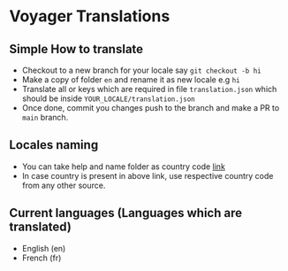 # Voyager Translations

## Simple How to translate
- Checkout to a new branch for your locale say `git checkout -b hi`
- Make a copy of folder `en` and rename it as new locale e.g `hi`
- Translate all or keys which are required in file `translation.json` which should be inside `YOUR_LOCALE/translation.json`
- Once done, commit you changes push to the branch and make a PR to `main` branch.


## Locales naming
- You can take help and name folder as country code [link](https://www.w3.org/International/O-charset-lang.html)
- In case country is present in above link, use respective country code from any other source.


## Current languages (Languages which are translated)
- English (en)
- French (fr)
